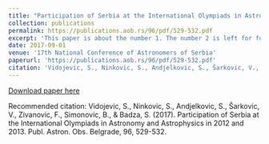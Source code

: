 ```yaml
---
title: "Participation of Serbia at the International Olympiads in Astronomy and Astrophysics in 2012 and 2013"
collection: publications
permalink: https://publications.aob.rs/96/pdf/529-532.pdf
excerpt: 'This paper is about the number 1. The number 2 is left for future work.'
date: 2017-09-01
venue: '17th National Conference of Astronomers of Serbia'
paperurl: 'https://publications.aob.rs/96/pdf/529-532.pdf'
citation: 'Vidojevic, S., Ninkovic, S., Andjelkovic, S., Šarkovic, V., Zivanovic, F., Simonovic, B., & Badza, S. (2017). Participation of Serbia at the International Olympiads in Astronomy and Astrophysics in 2012 and 2013. <i>Publ. Astron. Obs. Belgrade, 96, 529-532.</i>'
---
```


[Download paper here](https://publications.aob.rs/96/pdf/529-532.pdf)

Recommended citation: Vidojevic, S., Ninkovic, S., Andjelkovic, S., Šarkovic, V., Zivanovic, F., Simonovic, B., & Badza, S. (2017). Participation of Serbia at the International Olympiads in Astronomy and Astrophysics in 2012 and 2013. Publ. Astron. Obs. Belgrade, 96, 529-532.